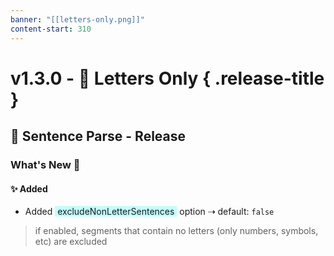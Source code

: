 ```yaml
---
banner: "[[letters-only.png]]"
content-start: 310
---
```


# v1.3.0 - 🔢 Letters Only { .release-title }
  ## 📄 Sentence Parse - Release 

### What's New 🎉
#### ✨ Added

- Added <span style="background:rgb(0 253 255 / 24%)">&nbsp;excludeNonLetterSentences&nbsp;</span> option ⇢ default: `false`
> 	if enabled, segments that contain no letters (only numbers, symbols, etc) are excluded
